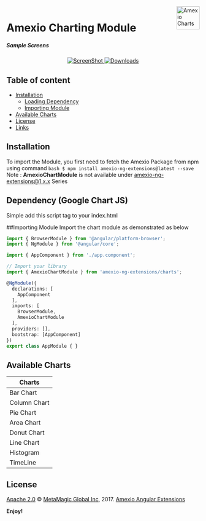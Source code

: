 <a href="https://amexio.org/">
    <img src="https://www.lesarbresdesign.info/images/plotalot/icon_plotalot.png" alt="Amexio Charts" title="Amexio" align="right" height="60" />
</a>

Amexio Charting Module
======================
<div align="center">
<h5 align="left">Sample Screens</h5>
  <a href="http://amexio.org/demoapp/">
    <img src="https://image.ibb.co/ndAycF/chart2_1.png"
      alt="ScreenShot" />
      </a>
  <a href="http://amexio.org/demoapp/">
    <img src="https://image.ibb.co/dk09jv/chart1.png"
      alt="Downloads" />
  </a>
</div>


## Table of content

- [Installation](#installation)
    - [Loading Dependency](#typo3-extension-repository)
    - [Importing Module](#composer)
- [Available Charts](#typo3-setup)
- [License](#license)
- [Links](#links)


## Installation
To import the Module, you first need to fetch the Amexio Package from npm using command ```bash $ npm install amexio-ng-extensions@latest --save ```
Note : <b>AmexioChartModule</b> is not available under amexio-ng-extensions@1.x.x Series

## Dependency (Google Chart JS)
Simple add this script tag to your index.html
<script type="text/javascript" src="https://www.gstatic.com/charts/loader.js"></script>

##Importing Module
Import the chart module as demonstrated as below

```typescript
import { BrowserModule } from '@angular/platform-browser';
import { NgModule } from '@angular/core';

import { AppComponent } from './app.component';

// Import your library
import { AmexioChartModule } from 'amexio-ng-extensions/charts';

@NgModule({
  declarations: [
    AppComponent
  ],
  imports: [
    BrowserModule,
    AmexioChartModule
  ],
  providers: [],
  bootstrap: [AppComponent]
})
export class AppModule { }
```

## Available Charts

| Charts        |
| ------------- |
| Bar Chart     |
| Column Chart  |
| Pie Chart     |
| Area Chart    |
| Donut Chart   |
| Line Chart    |
| Histogram     |
| TimeLine      |


## License

[Apache 2.0](http://www.amexio.org/metamagic-showcase/license.html) © [MetaMagic Global Inc](http://www.metamagicglobal.com/), 2017. [Amexio Angular Extensions](http://www.amexio.tech)

**Enjoy!**

